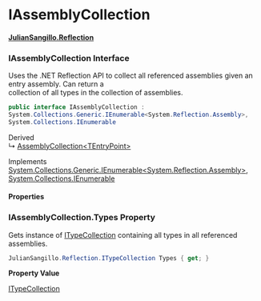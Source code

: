 # IAssemblyCollection

#### [JulianSangillo.Reflection](./)

### IAssemblyCollection Interface

Uses the .NET Reflection API to collect all referenced assemblies given an entry assembly. Can return a\
collection of all types in the collection of assemblies.

```csharp
public interface IAssemblyCollection :
System.Collections.Generic.IEnumerable<System.Reflection.Assembly>,
System.Collections.IEnumerable
```

Derived\
↳ [AssemblyCollection\<TEntryPoint>](juliansangillo.reflection.assemblycollection\_tentrypoint\_.md)

Implements [System.Collections.Generic.IEnumerable<](https://docs.microsoft.com/en-us/dotnet/api/System.Collections.Generic.IEnumerable-1)[System.Reflection.Assembly](https://docs.microsoft.com/en-us/dotnet/api/System.Reflection.Assembly)[>](https://docs.microsoft.com/en-us/dotnet/api/System.Collections.Generic.IEnumerable-1), [System.Collections.IEnumerable](https://docs.microsoft.com/en-us/dotnet/api/System.Collections.IEnumerable)

#### Properties

### IAssemblyCollection.Types Property

Gets instance of [ITypeCollection](juliansangillo.reflection.itypecollection.md) containing all types in all referenced assemblies.

```csharp
JulianSangillo.Reflection.ITypeCollection Types { get; }
```

**Property Value**

[ITypeCollection](juliansangillo.reflection.itypecollection.md)
